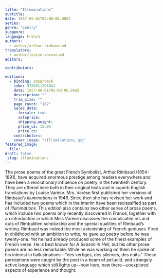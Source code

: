 ```yaml
---
title: "Illuminations"
subtitle:
date: 1957-06-01T05:00:00.000Z
series:
genre: "poetry"
subgenre:
language: French
authors:
  - author/arthur-rimbaud.md
translators:
  - author/louise-varese.md
editors:

contributors:

editions:
  - binding: paperback
    isbn: 9780811201841
    date: 1957-06-01T05:00:00.000Z
    description: ""
    trim_size: ""
    page_count: "182"
    sales_data:
      forsale: true
      saleprice:
      shipping_weight:
      price_us: 15.95
      price_cn:
    contributors:
    cover_image: "/Illuminations.jpg"
featured_image:
  file:
draft: false
_slug: illuminations
---
```


The prose poems of the great French Symbolist, Arthur Rimbaud (1854-1891), have acquired enormous prestige among readers everywhere and have been a revolutionary influence on poetry in the twentieth century. They are offered here both in their original texts and in superb English translations by Louise Varèse. Mrs. Varèse first published her versions of Rimbaud’s _Illuminations_ in 1946. Since then she has revised her work and has included two poems which in the interim have been reclassified as part of _Illuminations_. This edition also contains two other series of prose poems, which include two poems only recently discovered in France, together with an introduction in which Miss Varèse discusses the complicated ins and outs of Rimbaldien scholarship and the special qualities of Rimbaud’s writing. Rimbaud was indeed the most astonishing of French geniuses. Fired in childhood with an ambition to write, he gave up poetry before he was twenty-one. Yet he had already produced some of the finest examples of French verse. He is best known for _A Season in Hell_, but his other prose poems are no less remarkable. While he was working on them he spoke of his interest in hallucinations––"des vertiges, des silences, des nuits." These perceptions were caught by the poet in a beam of pellucid, and strangely active language which still lights up––now here, now there––unexplored aspects of experience and thought.

